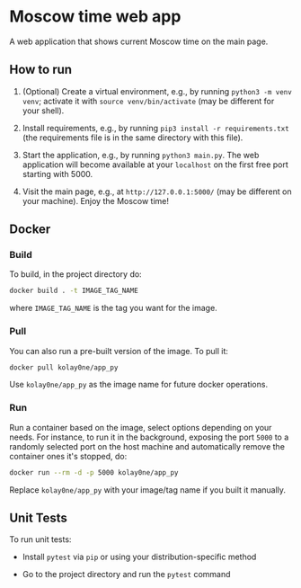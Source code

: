 # Moscow time web app

A web application that shows current Moscow time on the main page.

## How to run

1.  (Optional) Create a virtual environment, e.g., by running
    `python3 -m venv venv`; activate it with `source venv/bin/activate`
    (may be different for your shell).

2.  Install requirements, e.g., by running `pip3 install -r requirements.txt`
    (the requirements file is in the same directory with this file).

3.  Start the application, e.g., by running `python3 main.py`. The web application
    will become available at your `localhost` on the first free port starting with
    5000.

4.  Visit the main page, e.g., at `http://127.0.0.1:5000/` (may be different on your
    machine). Enjoy the Moscow time!

## Docker

### Build

To build, in the project directory do:

```bash
docker build . -t IMAGE_TAG_NAME
```

where `IMAGE_TAG_NAME` is the tag you want for the image.

### Pull

You can also run a pre-built version of the image. To pull it:

```bash
docker pull kolay0ne/app_py
```

Use `kolay0ne/app_py` as the image name for future docker operations.

### Run

Run a container based on the image, select options depending on your needs. For
instance, to run it in the background, exposing the port `5000` to a randomly
selected port on the host machine and automatically remove the container ones
it's stopped, do:
```bash
docker run --rm -d -p 5000 kolay0ne/app_py
```

Replace `kolay0ne/app_py` with your image/tag name if you built it manually.

## Unit Tests

To run unit tests:

-   Install `pytest` via `pip` or using your distribution-specific method

-   Go to the project directory and run the `pytest` command
